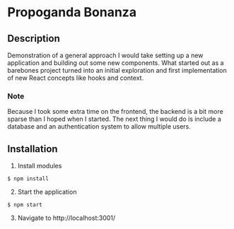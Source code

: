 # Propoganda Bonanza

## Description

Demonstration of a general approach I would take setting up a new application and building out some new components. What started out as a barebones project turned into an initial exploration and first implementation of new React concepts like hooks and context.

### Note

Because I took some extra time on the frontend, the backend is a bit more sparse than I hoped when I started. The next thing I would do is include a database and an authentication system to allow multiple users.

## Installation

1. Install modules

```
$ npm install
```

2. Start the application

```
$ npm start
```

3. Navigate to http://localhost:3001/
